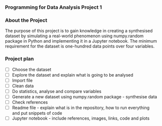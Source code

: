 ### Programming for Data Analysis Project 1

### About the Project
The purpose of this project is to gain knowledge in creating a synthesised dataset by simulating a real-world phenomenon using numpy.random package in Python and implementing it in a Jupyter notebook. The minimum requirement for the dataset is one-hundred data points over four variables. 

### Project plan
- [ ] Choose the dataset
- [ ] Explore the dataset and explain what is going to be analysed
- [ ] Import file
- [ ] Clean data
- [ ] Do statistics, analyse and compare variables
- [ ] Generate a new dataset using numpy.random package - synthesise data
- [ ] Check references
- [ ] Readme file - explain what is in the repository, how to run everything and put snippets of code
- [ ] Jupyter notebook - include references, images, links, code and plots